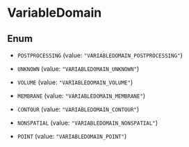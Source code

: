 

# VariableDomain

## Enum


* `POSTPROCESSING` (value: `"VARIABLEDOMAIN_POSTPROCESSING"`)

* `UNKNOWN` (value: `"VARIABLEDOMAIN_UNKNOWN"`)

* `VOLUME` (value: `"VARIABLEDOMAIN_VOLUME"`)

* `MEMBRANE` (value: `"VARIABLEDOMAIN_MEMBRANE"`)

* `CONTOUR` (value: `"VARIABLEDOMAIN_CONTOUR"`)

* `NONSPATIAL` (value: `"VARIABLEDOMAIN_NONSPATIAL"`)

* `POINT` (value: `"VARIABLEDOMAIN_POINT"`)




